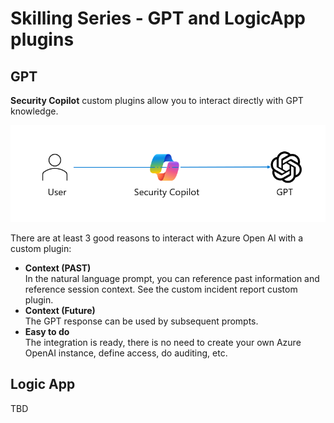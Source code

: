 # Skilling Series - GPT and LogicApp plugins


## GPT
**Security Copilot** custom plugins allow you to interact directly with GPT knowledge.

<div align="center">
  <img src="https://github.com/mariocuomo/Experimenting-With-Security-Copilot/blob/main/img/GPT%20plugins.png" width="800"> </img>
</div>

There are at least 3 good reasons to interact with Azure Open AI with a custom plugin:
- **Context (PAST)** <br>
In the natural language prompt, you can reference past information and reference session context. See the custom incident report custom plugin.
- **Context (Future)** <br>
The GPT response can be used by subsequent prompts.
- **Easy to do** <br>
The integration is ready, there is no need to create your own Azure OpenAI instance, define access, do auditing, etc.


## Logic App
TBD